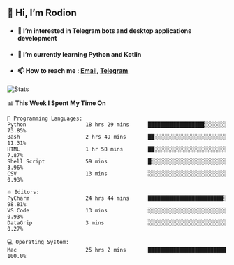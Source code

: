 ## 👋 Hi, I’m Rodion
- #### 👀 I’m interested in Telegram bots and desktop applications development
- #### 🌱 I’m currently learning Python and Kotlin
- #### 📫 How to reach me : [Email](mailto:me@lavn.ml), [Telegram](https://t.me/fast_geek)

![Stats](https://github-readme-stats.vercel.app/api?username=fast-geek&show_icons=true&theme=react&hide=issues&count_private=true&layout=compact)


<!--START_SECTION:waka-->
📊 **This Week I Spent My Time On** 

```text
💬 Programming Languages: 
Python                   18 hrs 29 mins      ██████████████████░░░░░░░   73.85% 
Bash                     2 hrs 49 mins       ██░░░░░░░░░░░░░░░░░░░░░░░   11.31% 
HTML                     1 hr 58 mins        ██░░░░░░░░░░░░░░░░░░░░░░░   7.87% 
Shell Script             59 mins             █░░░░░░░░░░░░░░░░░░░░░░░░   3.96% 
CSV                      13 mins             ░░░░░░░░░░░░░░░░░░░░░░░░░   0.93%

🔥 Editors: 
PyCharm                  24 hrs 44 mins      ████████████████████████░   98.81% 
VS Code                  13 mins             ░░░░░░░░░░░░░░░░░░░░░░░░░   0.93% 
DataGrip                 3 mins              ░░░░░░░░░░░░░░░░░░░░░░░░░   0.27%

💻 Operating System: 
Mac                      25 hrs 2 mins       █████████████████████████   100.0%

```


<!--END_SECTION:waka-->
